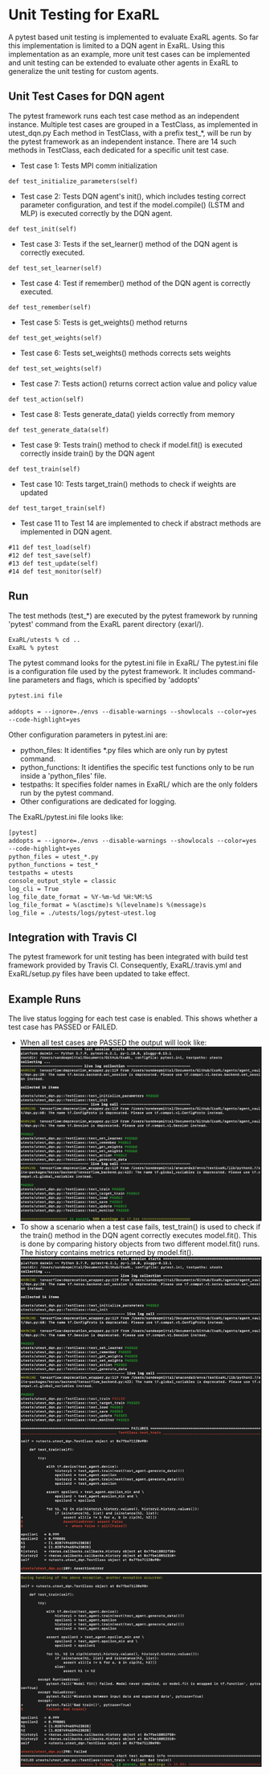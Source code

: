 # Unit Testing for ExaRL
A pytest based unit testing is implemented to evaluate ExaRL agents. So far this implementation is limited to a DQN agent in ExaRL.
Using this implementation as an example, more unit test cases can be implemented and  unit testing can be extended to evaluate other agents in ExaRL to generalize the unit testing for custom agents.

## Unit Test Cases for DQN agent
The pytest framework runs each test case method as an independent instance. Multiple test cases are grouped in a TestClass, as implemented in utest_dqn.py
Each method in TestClass, with a prefix test_*, will be run by the pytest framework as an independent instance. There are 14 such methods in TestClass, each dedicated for a specific unit test case.
* Test case 1: Tests MPI comm initialization
```
def test_initialize_parameters(self)
```
* Test case 2: Tests DQN agent's init(), which includes testing correct parameter configuration, and test if the model.compile() (LSTM and MLP) is executed correctly by the DQN agent.
```
def test_init(self)
```
* Test case 3: Tests if the set_learner() method of the DQN agent is correctly executed.
```
def test_set_learner(self)
```
* Test case 4: Test if remember() method of the DQN agent is correctly executed.
```
def test_remember(self)
```
* Test case 5: Tests is get_weights() method returns
```
def test_get_weights(self)
```
* Test case 6: Tests set_weights() methods corrects sets weights
```
def test_set_weights(self)
```
* Test case 7: Tests action() returns correct action value and policy value
```
def test_action(self)
```
* Test case 8: Tests generate_data() yields correctly from memory
```
def test_generate_data(self)
```
* Test case 9: Tests train() method to check if model.fit() is executed correctly inside train() by the DQN agent
```
def test_train(self)
```
* Test case 10: Tests target_train() methods to check if weights are updated
```
def test_target_train(self)
```
* Test case 11 to Test 14 are implemented to check if abstract methods are implemented in DQN agent.
```
#11 def test_load(self)
#12 def test_save(self)
#13 def test_update(self)
#14 def test_monitor(self)
```

## Run
The test methods (test_*) are executed by the pytest framework by running 'pytest' command from the ExaRL parent directory (exarl/).
```
ExaRL/utests % cd ..
ExaRL % pytest
```
The pytest command looks for the pytest.ini file in ExaRL/
The pytest.ini file is a configuration file used by the pytest framework. It includes command-line parameters and flags, which is specified by 'addopts'
```
pytest.ini file

addopts = --ignore=./envs --disable-warnings --showlocals --color=yes --code-highlight=yes
```
Other configuration parameters in pytest.ini are:
* python_files: It identifies *.py files which are only run by pytest command.
* python_functions: It identifies the specific test functions only to be run inside a 'python_files' file.
* testpaths: It specifies folder names in ExaRL/ which are the only folders run by the pytest command.
* Other configurations are dedicated for logging.

The ExaRL/pytest.ini file looks like:
```
[pytest]
addopts = --ignore=./envs --disable-warnings --showlocals --color=yes --code-highlight=yes
python_files = utest_*.py
python_functions = test_*
testpaths = utests
console_output_style = classic
log_cli = True
log_file_date_format = %Y-%m-%d %H:%M:%S
log_file_format = %(asctime)s %(levelname)s %(message)s
log_file = ./utests/logs/pytest-utest.log
```
## Integration with Travis CI
The pytest framework for unit testing has been integrated with build test framework provided by Travis CI. Consequently, ExaRL/.travis.yml and ExaRL/setup.py files have been updated to take effect.

## Example Runs
The live status logging for each test case is enabled. This shows whether a test case has PASSED or FAILED.
* When all test cases are PASSED the output will look like:
![](allpass.png)
* To show a scenario when a test case fails, test_train() is used to check if the train() method in the DQN agent correctly executes model.fit(). This is done by comparing history objects from two different model.fit() runs. The history contains metrics returned by model.fit().
![](trainfail1.png)
![](trainfail2.png)

